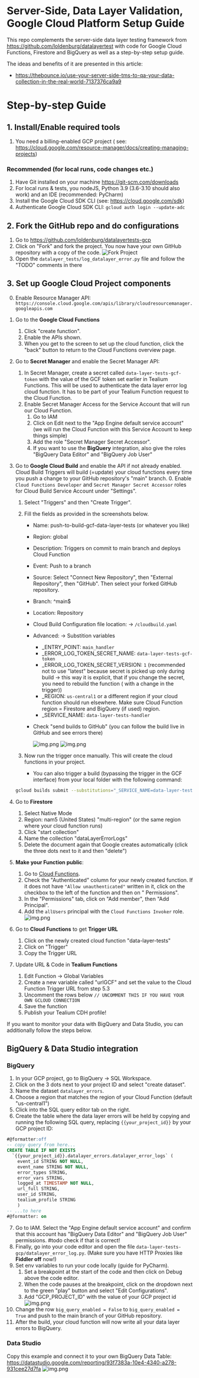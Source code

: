 Server-Side, Data Layer Validation, Google Cloud Platform Setup Guide
==============
This repo complements the server-side data layer testing framework from https://github.com/loldenburg/datalayertest with
code for Google Cloud Functions, Firestore and BigQuery as well as a step-by-step setup guide.

The ideas and benefits of it are presented in this article:

* https://thebounce.io/use-your-server-side-tms-to-qa-your-data-collection-in-the-real-world-7137376ca9a9

# Step-by-step Guide

## 1. Install/Enable required tools

1. You need a billing-enabled GCP project (
   see: https://cloud.google.com/resource-manager/docs/creating-managing-projects)

### Recommended (for local runs, code changes etc.)

1. Have Git installed on your machine https://git-scm.com/downloads
2. For local runs & tests, you nodeJS, Python 3.9 (3.6-3.10 should also work) and an IDE (recommended: PyCharm)
3. Install the Google Cloud SDK CLI (see: https://cloud.google.com/sdk)
4. Authenticate Google Cloud SDK CLI: `gcloud auth login --update-adc`

## 2. Fork the GitHub repo and do configurations

1. Go to https://github.com/loldenburg/datalayertests-gcp
2. Click on "Fork" and fork the project. You now have your own GitHub repository with a copy of the code.
   ![Fork Project](fork-project.png)
3. Open the `datalayer_tests/log_datalayer_error.py` file and follow the "TODO" comments in there

## 3. Set up Google Cloud Project components

0. Enable Resource Manager API: `https://console.cloud.google.com/apis/library/cloudresourcemanager.googleapis.com`

1. Go to the **Google Cloud Functions**
    1. Click "create function".
    2. Enable the APIs shown.
    3. When you get to the screen to set up the cloud function, click the "back" button to return to the Cloud Functions
       overview page.

2. Go to **Secret Manager** and enable the Secret Manager API:
    1. In Secret Manager, create a secret called `data-layer-tests-gcf-token` with the value of the GCF token set
       earlier in Tealium Functions.
       This will be used to authenticate the data layer error log cloud function. It has to be part of your Tealium
       Function
       request to the Cloud Function.
    2. Enable Secret Manager Access for the Service Account that will run our Cloud Function.
        1. Go to IAM
        2. Click on Edit next to the "App Engine default service account" (we will run the Cloud Function with this
           Service Account to keep things simple)
        3. Add the role "Secret Manager Secret Accessor".
        4. If you want to use the __BigQuery__ integration, also give the roles "BigQuery Data Editor" and "BigQuery Job
           User"

3. Go to **Google Cloud Build** and enable the API if not already enabled.
   Cloud Build Triggers will build (=update) your cloud functions every time you push a change to your GitHub
   repository's "main" branch.
    0. Enable `Cloud Functions Developer` and `Secret Manager Secret Accessor` roles for Cloud Build Service Account
       under "Settings".
    1. Select "Triggers" and then "Create Trigger".
    2. Fill the fields as provided in the screenshots below.
        - Name: push-to-build-gcf-data-layer-tests (or whatever you like)
        - Region: global
        - Description: Triggers on commit to main branch and deploys Cloud Function
        - Event: Push to a branch
        - Source: Select "Connect New Repository", then "External Repository", then "GitHub". Then select your
          forked GitHub repository.
        - Branch: ^main$
        - Location: Repository
        - Cloud Build Configuration file location: -> `/cloudbuild.yaml`
        - Advanced: -> Substition variables
            - _ENTRY_POINT: `main_handler`
            - _ERROR_LOG_TOKEN_SECRET_NAME: `data-layer-tests-gcf-token`
            - _ERROR_LOG_TOKEN_SECRET_VERSION: `1` (recommended not to use "latest" because secret is picked up only
              during build -> this way it is explicit, that if you change the secret, you need to rebuild the function (
              with a change in the trigger))
            - _REGION: `us-central1` or a different region if your cloud function should run
              elsewhere. Make sure Cloud Function region = Firestore and BigQuery (if used) region.
            - _SERVICE_NAME: `data-layer-tests-handler`
        - Check "send builds to GitHub" (you can follow the build live in GitHub and see errors there)

          ![img.png](create-trigger-1.png)
          ![img.png](create-trigger-2.png)

    3. Now run the trigger once manually. This will create the cloud functions in your project.
        - You can also trigger a build (bypassing the trigger in the GCF interface) from your local folder with the
          following command:

    ```bash
    gcloud builds submit --substitutions="_SERVICE_NAME=data-layer-tests-handler,_REGION=us-central1,_ENTRY_POINT=main_handler,_ERROR_LOG_TOKEN_SECRET_NAME=data-layer-tests-gcf-token,_ERROR_LOG_TOKEN_SECRET_VERSION=1" --project="<your-project-id>"
    ```


4. Go to **Firestore**
    1. Select Native Mode
    2. Region: nam5 (United States) "multi-region" (or the same region where your cloud function runs)
    3. Click "start collection"
    4. Name the collection "dataLayerErrorLogs"
    5. Delete the document again that Google creates automatically (click the three dots next to it and then "delete")

5. **Make your Function public**:
    1. Go to [Cloud Functions](https://console.cloud.google.com/functions).
    2. Check the "Authenticated" column for your newly created function. If it does not
       have `"Allow unauthenticated"` written in it, click on the checkbox to the left of the function and then on "
       Permissions".
    3. In the "Permissions" tab, click on "Add member", then "Add Principal".
    4. Add the `allUsers` principal with the `Cloud Functions Invoker`
       role. ![img.png](make-cloud-function-public.png)

6. Go to **Cloud Functions** to get **Trigger URL**
    1. Click on the newly created cloud function "data-layer-tests"
    2. Click on "Trigger"
    3. Copy the Trigger URL

7. Update URL & Code in **Tealium Functions**
    1. Edit Function -> Global Variables
    2. Create a new variable called "urlGCF" and set the value to the Cloud Function Trigger URL from step 5.3
    3. Uncomment the rows below `// UNCOMMENT THIS IF YOU HAVE YOUR OWN GCLOUD CONNECTION`
    4. Save the function
    5. Publish your Tealium CDH profile!

If you want to monitor your data with BigQuery and Data Studio, you can additionally follow the steps below.

## BigQuery & Data Studio integration

### BigQuery

1. In your GCP project, go to BigQuery -> SQL Workspace.
2. Click on the 3 dots next to your project ID and select "create dataset".
3. Name the dataset `datalayer_errors`.
4. Choose a region that matches the region of your Cloud Function (default "us-central1")
5. Click into the SQL query editor tab on the right.
6. Create the table where the data layer errors will be held by copying and running the following SQL query,
   replacing `{{your_project_id}}` by your GCP project ID:

```sql
#@formatter:off
-- copy query from here...
CREATE TABLE IF NOT EXISTS
  `{{your_project_id}}.datalayer_errors.datalayer_error_logs` ( 
    event_id STRING NOT NULL,
    event_name STRING NOT NULL,
    error_types STRING,
    error_vars STRING,
    logged_at TIMESTAMP NOT NULL,
    url_full STRING,
    user_id STRING,
    tealium_profile STRING 
    )
-- ...to here
#@formatter: on
```
7. Go to IAM. Select the "App Engine default service account" and confirm that this account has "BigQuery Data Editor" and "BigQuery Job User" permissions. #todo check if that is correct!
8. Finally, go into your code editor and open the file `data-layer-tests-gcp/datalayer_error_log.py`. (Make sure you have HTTP Proxies like **Fiddler off** now!)
9. Set env variables to run your code locally (guide for PyCharm). 
   1. Set a breakpoint at the start of the code and then click on Debug above the code editor.
   2. When the code pauses at the breakpoint, click on the dropdown next to the green "play" button and select "Edit Configurations".
   3. Add "GCP_PROJECT_ID" with the value of your GCP project id ![img.png](edit-env-vars-pycharm.png)
10. Change the row `big_query_enabled = False` to `big_query_enabled = True` and push to the main branch of your GitHub repository. 
11. After the build, your cloud function will now write all your data layer errors to BigQuery.

### Data Studio

Copy this example and connect it to your own BigQuery Data Table: https://datastudio.google.com/reporting/93f7383a-10e4-4340-a278-931cee27d7fa
![img.png](data-studio-example.png)